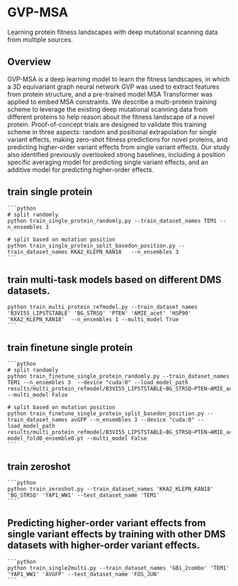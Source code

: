 # GVP-MSA
Learning protein fitness landscapes with deep mutational scanning data from multiple sources.

## Overview
GVP-MSA is a deep learning model to learn the fitness landscapes, in which a 3D equivariant graph neural network GVP was used to extract features from protein structure, and a pre-trained model MSA Transformer was applied to embed MSA constraints. We describe a multi-protein training scheme to leverage the existing deep mutational scanning data from different proteins to help reason about the fitness landscape of a novel protein. Proof-of-concept trials are designed to validate this training scheme in three aspects: random and positional extrapolation for single variant effects, making zero-shot fitness predictions for novel proteins, and predicting higher-order variant effects from single variant effects. Our study also identified previously overlooked strong baselines, including a position specific averaging model for predicting single variant effects, and an additive model for predicting higher-order effects. 

## train single protein

    ```python
    # split randomly
    python train_single_protein_randomly.py --train_dataset_names TEM1 --n_ensembles 3  

    # split based on mutation position
    python train_single_protein_split_basedon_position.py --train_dataset_names KKA2_KLEPN_KAN18   --n_ensembles 3  
    ```
## train multi-task models based on different DMS datasets.

    python train_multi_protein_refmodel.py --train_dataset_names 'B3VI55_LIPSTSTABLE' 'BG_STRSQ' 'PTEN' 'AMIE_acet' 'HSP90' 'KKA2_KLEPN_KAN18'  --n_ensembles 1 --multi_model True 
    ```

## train finetune single protein
    ```python
    # split randomly
    python train_finetune_single_protein_randomly.py --train_dataset_names TEM1 --n_ensembles 3  --device "cuda:0" --load_model_path results/multi_protein_refmodel/B3VI55_LIPSTSTABLE~BG_STRSQ~PTEN~AMIE_acet~HSP90~KKA2_KLEPN_KAN18/model_fold0_ensemble0.pt --multi_model False 

    # split based on mutation position
    python train_finetune_single_protein_split_basedon_position.py --train_dataset_names avGFP --n_ensembles 3 --device "cuda:0" --load_model_path results/multi_protein_refmodel/B3VI55_LIPSTSTABLE~BG_STRSQ~PTEN~AMIE_acet~HSP90~KKA2_KLEPN_KAN18/ model_fold0_ensemble0.pt --multi_model False
    ```

## train zeroshot

    ```python
    python train_zeroshot.py --train_dataset_names 'KKA2_KLEPN_KAN18' 'BG_STRSQ' 'YAP1_WW1' --test_dataset_name 'TEM1' 
    ```

## Predicting higher-order variant effects from single variant effects by training with other DMS datasets with higher-order variant effects.

    ```python
    python train_single2multi.py --train_dataset_names 'GB1_2combo' 'TEM1' 'YAP1_WW1' 'AVGFP' --test_dataset_name 'FOS_JUN' 
    ```

